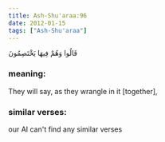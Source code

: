 ```yaml
---
title: Ash-Shu'araa:96
date: 2012-01-15
tags: ["Ash-Shu'araa"]
---
```

قَالُوا وَهُمْ فِيهَا يَخْتَصِمُونَ
### meaning: 
They will say, as they wrangle in it [together],
### similar verses: 

our AI can't find any similar verses




